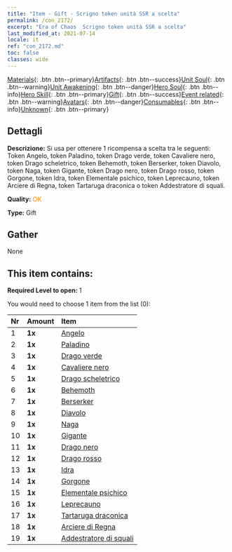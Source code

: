 ```yaml
---
title: "Item - Gift - Scrigno token unità SSR a scelta"
permalink: /con_2172/
excerpt: "Era of Chaos  Scrigno token unità SSR a scelta"
last_modified_at: 2021-07-14
locale: it
ref: "con_2172.md"
toc: false
classes: wide
---
```

 [Materials](/ItemsIT/){: .btn .btn--primary}[Artifacts](/ItemsIT/Artifacts/){: .btn .btn--success}[Unit Soul](/ItemsIT/UnitSoul/){: .btn .btn--warning}[Unit Awakening](/ItemsIT/UnitAwakening/){: .btn .btn--danger}[Hero Soul](/ItemsIT/HeroSoul/){: .btn .btn--info}[Hero Skill](/ItemsIT/HeroSkill/){: .btn .btn--primary}[Gift](/ItemsIT/Gift/){: .btn .btn--success}[Event related](/ItemsIT/Events/){: .btn .btn--warning}[Avatars](/ItemsIT/Avatars/){: .btn .btn--danger}[Consumables](/ItemsIT/Consumables/){: .btn .btn--info}[Unknown](/ItemsIT/Unknown/){: .btn .btn--primary}

## Dettagli
 **Descrizione:** Si usa per ottenere 1 ricompensa a scelta tra le seguenti: Token Angelo, token Paladino, token Drago verde, token Cavaliere nero, token Drago scheletrico, token Behemoth, token Berserker, token Diavolo, token Naga, token Gigante, token Drago nero, token Drago rosso, token Gorgone, token Idra, token Elementale psichico, token Leprecauno, token Arciere di Regna, token Tartaruga draconica o token Addestratore di squali.

 **Quality:** <span style="color: #FF8C00">OK</span>

 **Type:** Gift

## Gather

  None

## This item contains:

 **Required Level to open:** 1

 You would need to choose 1 item from the list (0):

  | Nr | Amount |     Item    |
  |:---|:-------|:------------|
  | 1 |  **1x** | [Angelo](/ItemsIT/unt_196/) |  | 
  | 2 |  **1x** | [Paladino](/ItemsIT/unt_197/) |  | 
  | 3 |  **1x** | [Drago verde](/ItemsIT/unt_205/) |  | 
  | 4 |  **1x** | [Cavaliere nero](/ItemsIT/unt_213/) |  | 
  | 5 |  **1x** | [Drago scheletrico](/ItemsIT/unt_214/) |  | 
  | 6 |  **1x** | [Behemoth](/ItemsIT/unt_223/) |  | 
  | 7 |  **1x** | [Berserker](/ItemsIT/unt_224/) |  | 
  | 8 |  **1x** | [Diavolo](/ItemsIT/unt_232/) |  | 
  | 9 |  **1x** | [Naga](/ItemsIT/unt_240/) |  | 
  | 10 |  **1x** | [Gigante](/ItemsIT/unt_241/) |  | 
  | 11 |  **1x** | [Drago nero](/ItemsIT/unt_250/) |  | 
  | 12 |  **1x** | [Drago rosso](/ItemsIT/unt_251/) |  | 
  | 13 |  **1x** | [Idra](/ItemsIT/unt_259/) |  | 
  | 14 |  **1x** | [Gorgone](/ItemsIT/unt_257/) |  | 
  | 15 |  **1x** | [Elementale psichico](/ItemsIT/unt_267/) |  | 
  | 16 |  **1x** | [Leprecauno](/ItemsIT/unt_270/) |  | 
  | 17 |  **1x** | [Tartaruga draconica](/ItemsIT/unt_278/) |  | 
  | 18 |  **1x** | [Arciere di Regna](/ItemsIT/unt_274/) |  | 
  | 19 |  **1x** | [Addestratore di squali](/ItemsIT/unt_281/) |  | 
